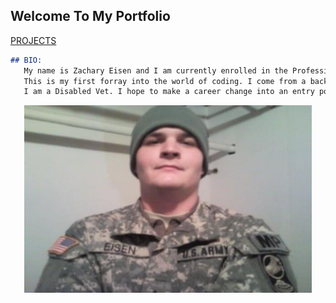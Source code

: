 ## Welcome To My Portfolio
[PROJECTS](https://zacharyeisen.github.io/projects/)
```markdown
## BIO:
   My name is Zachary Eisen and I am currently enrolled in the Professional Certificate Program in Coding with MERN.
   This is my first forray into the world of coding. I come from a background in the Army, where I was a Military Policeman.
   I am a Disabled Vet. I hope to make a career change into an entry position in the tech industry.
```

<p align="center">
   <img width="460" height="300" src="https://github.com/zacharyeisen/zacharyeisen.github.io/blob/cbf748b6066bdef42c0ca0bb54d5be66e165c89f/docs/eisenarmy.JPG">
</p>   

